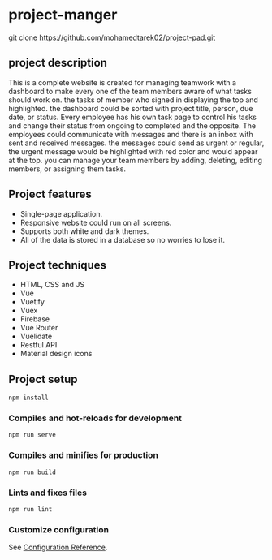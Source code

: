 # project-manger

git clone https://github.com/mohamedtarek02/project-pad.git

## project description 
This is a complete website is created for managing teamwork with a dashboard to make every one of the team members aware of what tasks should work on. the tasks of member who signed in displaying the top and highlighted. the dashboard could be sorted with project title, person, due date, or status. Every employee has his own task page to control his tasks and change their status from ongoing to completed and the opposite. The employees could communicate with messages and there is an inbox with sent and received messages. the messages could send as urgent or regular, the urgent message would be highlighted with red color and would appear at the top. you can manage your team members by adding, deleting, editing members, or assigning them tasks. 

## Project features
- Single-page application.
- Responsive website could run on all screens.
- Supports both white and dark themes.
- All of the data is stored in a database so no worries to lose it.


## Project techniques
- HTML, CSS and JS
- Vue
- Vuetify
- Vuex
- Firebase
- Vue Router
- Vuelidate
- Restful API
- Material design icons


## Project setup

```
npm install
```

### Compiles and hot-reloads for development

```
npm run serve
```

### Compiles and minifies for production

```
npm run build
```

### Lints and fixes files

```
npm run lint
```

### Customize configuration

See [Configuration Reference](https://cli.vuejs.org/config/).
